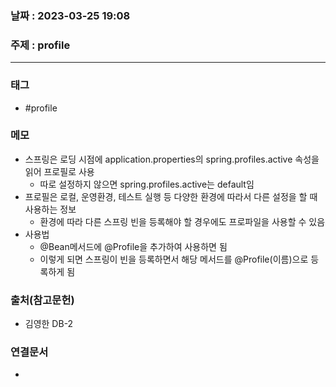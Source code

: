 ### 날짜 : 2023-03-25 19:08
### 주제 : profile
---
### 태그
* #profile

### 메모
* 스프링은 로딩 시점에 application.properties의 spring.profiles.active 속성을 읽어 프로필로 사용
	* 따로 설정하지 않으면 spring.profiles.active는 default임
* 프로필은 로컬, 운영환경, 테스트 실행 등 다양한 환경에 따라서 다른 설정을 할 때 사용하는 정보
	* 환경에 따라 다른 스프링 빈을 등록해야 할 경우에도 프로파일을 사용할 수 있음
* 사용법
	* @Bean메서드에 @Profile을 추가하여 사용하면 됨
	* 이렇게 되면 스프링이 빈을 등록하면서 해당 메서드를 @Profile(이름)으로 등록하게 됨

### 출처(참고문헌)
-  김영한 DB-2

### 연결문서
- 